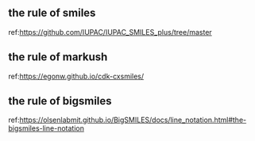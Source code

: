 ## the rule of smiles
ref:https://github.com/IUPAC/IUPAC_SMILES_plus/tree/master

## the rule of markush
ref:https://egonw.github.io/cdk-cxsmiles/

## the rule of bigsmiles
ref:https://olsenlabmit.github.io/BigSMILES/docs/line_notation.html#the-bigsmiles-line-notation